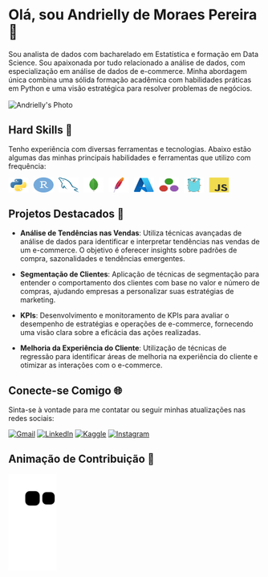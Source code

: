 # Olá, sou Andrielly de Moraes Pereira 👋

Sou analista de dados com bacharelado em Estatística e formação em Data Science. Sou apaixonada por tudo relacionado a análise de dados, com especialização em análise de dados de e-commerce. Minha abordagem única combina uma sólida formação acadêmica com habilidades práticas em Python e uma visão estratégica para resolver problemas de negócios.

<img align="center" width="150" src="https://via.placeholder.com/150" alt="Andrielly's Photo"> <!-- Substitua com o link da sua foto -->

## Hard Skills 🚀

Tenho experiência com diversas ferramentas e tecnologias. Abaixo estão algumas das minhas principais habilidades e ferramentas que utilizo com frequência:

<div style="display: flex; flex-wrap: wrap; gap: 10px;">
  <img align="center" alt="Python" height="30" width="40" src="https://raw.githubusercontent.com/devicons/devicon/master/icons/python/python-original.svg">
  <img align="center" alt="RStudio" height="30" width="40" src="https://raw.githubusercontent.com/devicons/devicon/master/icons/rstudio/rstudio-original.svg">
  <img align="center" alt="MySQL" height="30" width="40" src="https://raw.githubusercontent.com/devicons/devicon/master/icons/mysql/mysql-original.svg">
  <img align="center" alt="MongoDB" height="30" width="40" src="https://raw.githubusercontent.com/devicons/devicon/master/icons/mongodb/mongodb-original.svg">
  <img align="center" alt="Apache Spark" height="30" width="40" src="https://raw.githubusercontent.com/devicons/devicon/master/icons/apache/apache-original.svg">
  <img align="center" alt="Azure" height="30" width="40" src="https://raw.githubusercontent.com/devicons/devicon/master/icons/azure/azure-original.svg">
  <img align="center" alt="Julia" height="30" width="40" src="https://raw.githubusercontent.com/devicons/devicon/master/icons/julia/julia-original.svg">
  <img align="center" alt="Go" height="30" width="40" src="https://raw.githubusercontent.com/devicons/devicon/master/icons/go/go-original.svg">
  <img align="center" alt="JavaScript" height="30" width="40" src="https://raw.githubusercontent.com/devicons/devicon/master/icons/javascript/javascript-original.svg">
</div>

## Projetos Destacados 🌟

- **Análise de Tendências nas Vendas**: Utiliza técnicas avançadas de análise de dados para identificar e interpretar tendências nas vendas de um e-commerce. O objetivo é oferecer insights sobre padrões de compra, sazonalidades e tendências emergentes.

- **Segmentação de Clientes**: Aplicação de técnicas de segmentação para entender o comportamento dos clientes com base no valor e número de compras, ajudando empresas a personalizar suas estratégias de marketing.

- **KPIs**: Desenvolvimento e monitoramento de KPIs para avaliar o desempenho de estratégias e operações de e-commerce, fornecendo uma visão clara sobre a eficácia das ações realizadas.

- **Melhoria da Experiência do Cliente**: Utilização de técnicas de regressão para identificar áreas de melhoria na experiência do cliente e otimizar as interações com o e-commerce.

## Conecte-se Comigo 🌐

Sinta-se à vontade para me contatar ou seguir minhas atualizações nas redes sociais:

<a href="mailto:andrielly.moraespereira@gmail.com"><img src="https://img.shields.io/badge/-Gmail-%23333?style=for-the-badge&logo=gmail&logoColor=white" alt="Gmail" /></a>
<a href="https://www.linkedin.com/in/andrielly-moraes-dados/" target="_blank"><img src="https://img.shields.io/badge/-LinkedIn-%230077B5?style=for-the-badge&logo=linkedin&logoColor=white" alt="LinkedIn" /></a>
<a href="https://www.kaggle.com/andrielly/" target="_blank"><img src="https://img.shields.io/badge/Kaggle-20BEFF?style=for-the-badge&logo=Kaggle&logoColor=white" alt="Kaggle" /></a>
<a href="https://www.instagram.com/andriellydemoraespereira/?hl=en" target="_blank"><img src="https://img.shields.io/badge/Instagram-E4405F?style=for-the-badge&logo=instagram&logoColor=white" alt="Instagram" /></a>

## Animação de Contribuição 🐍

![Snake animation](https://github.com/andriellymoraespereira/andriellymoraespereira/blob/output/github-contribution-grid-snake.svg)

